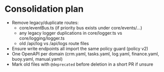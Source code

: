 # Consolidation plan
- Remove legacy/duplicate routes:
  - core/eventBus.ts (if priority bus exists under core/events/...)
  - any legacy logger duplications in core/logger.ts vs core/logging/logger.ts
  - old /api/log vs /api/logs route files
- Ensure write endpoints all import the same policy guard (policy v2)
- One OpenAPI per domain (crm.yaml, tasks.yaml, log.yaml, finance.yaml, buoy.yaml, manual.yaml)
- Mark old files with `@deprecated` before deletion in a short PR if unsure
